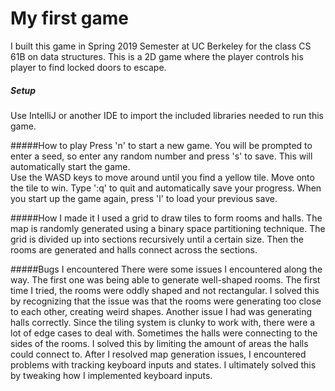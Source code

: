 # My first game

I built this game in Spring 2019 Semester at UC Berkeley for the class CS 61B on data structures. This is a 2D game where the player controls his player to find locked doors to escape.  

##### Setup
Use IntelliJ or another IDE to import the included libraries needed to run this game.

#####How to play
Press 'n' to start a new game. You will be prompted to enter a seed, so enter any random number and press 's' to save. This will automatically start the game.  
Use the WASD keys to move around until you find a yellow tile. Move onto the tile to win. Type ':q' to quit and automatically save your progress. When you start up the game again, press 'l' to load your previous save.

#####How I made it
I used a grid to draw tiles to form rooms and halls. The map is randomly generated using a binary space partitioning technique. The grid is divided up into sections recursively until a certain size. Then the rooms are generated and halls connect across the sections.  

#####Bugs I encountered
There were some issues I encountered along the way. The first one was being able to generate well-shaped rooms. The first time I tried, the rooms were oddly shaped and not rectangular. I solved this by recognizing that the issue was that the rooms were generating too close to each other, creating weird shapes. Another issue I had was generating halls correctly. Since the tiling system is clunky to work with, there were a lot of edge cases to deal with. Sometimes the halls were connecting to the sides of the rooms. I solved this by limiting the amount of areas the halls could connect to. After I resolved map generation issues, I encountered problems with tracking keyboard inputs and states. I ultimately solved this by tweaking how I implemented keyboard inputs.
